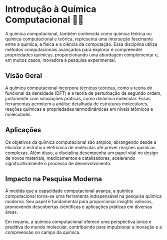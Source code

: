 # Introdução à Química Computacional 👨‍🔬

A química computacional, também conhecida como química teórica ou química computacional e teórica, representa uma interseção fascinante entre a química, a física e a ciência da computação. Essa disciplina utiliza métodos computacionais avançados para explorar e compreender propriedades químicas, proporcionando uma abordagem complementar e, em muitos casos, inovadora à pesquisa experimental.

## Visão Geral

A química computacional incorpora técnicas teóricas, como a teoria do funcional da densidade (DFT) e a teoria de perturbação de segundo ordem, juntamente com simulações práticas, como dinâmica molecular. Essas ferramentas permitem a análise detalhada de estruturas moleculares, reações químicas e propriedades termodinâmicas em níveis atômicos e moleculares.

## Aplicações

Os objetivos da química computacional são amplos, abrangendo desde a elucidar a estrutura eletrônica de moléculas até prever reações químicas complexas. Além disso, a disciplina desempenha um papel vital no design de novos materiais, medicamentos e catalisadores, acelerando significativamente o processo de desenvolvimento.

## Impacto na Pesquisa Moderna

À medida que a capacidade computacional avança, a química computacional torna-se uma ferramenta indispensável na pesquisa química moderna. Seu papel é fundamental para proporcionar insights valiosos, promovendo descobertas científicas e aplicações práticas em diversas áreas.

Em resumo, a química computacional oferece uma perspectiva única e preditiva do mundo molecular, contribuindo para impulsionar a inovação e a compreensão no campo da química.

